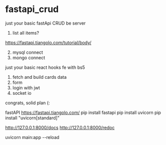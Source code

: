 # fastapi_crud

just your basic fastApi CRUD be server
1. list all items?

https://fastapi.tiangolo.com/tutorial/body/


2. mysql connect
3. mongo connect

just your basic react hooks fe with bs5
1. fetch and build cards data
2. form
3. login with jwt
4. socket io

congrats, solid plan (: 

fastAPI
https://fastapi.tiangolo.com/
pip install fastapi
pip install uvicorn
pip install "uvicorn[standard]"


http://127.0.0.1:8000/docs
http://127.0.0.1:8000/redoc


uvicorn main:app --reload

<!-- 
restart with boilerplate:
https://gabbyprecious.medium.com/creating-a-crud-app-with-fastapi-part-one-7c049292ad37 -->

